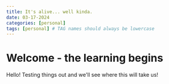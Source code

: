 ```yaml
---
title: It's alive... well kinda. 
date: 03-17-2024    
categories: [personal]
tags: [personal] # TAG names should always be lowercase
---
```


# Welcome - the learning begins

Hello! Testing things out and we'll see where this will take us!

